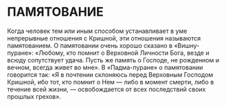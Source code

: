 # ПАМЯТОВАНИЕ

Когда человек тем или иным способом устанавливает в уме непрерывные отношения с Кришной, эти отношения называются памятованием. О памятовании очень хорошо сказано в «Вишну-пуране»: «Любому, кто помнит о Верховной Личности Бога, везде и всюду сопутствует удача. Пусть же память о Господе, не рожденном и вечном, всегда живет во мне». В «Падма-пуране» о памятовании говорится так: «Я в почтении склоняюсь перед Верховным Господом Кришной, ибо тот, кто помнит о Нем — либо в момент смерти, либо в течение всей жизни, — освобождается от всех последствий своих прошлых грехов».
